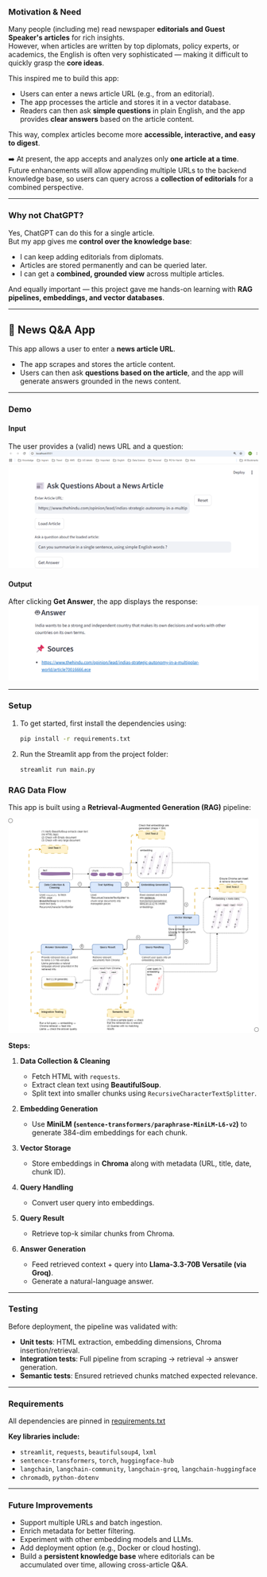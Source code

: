 ### Motivation & Need

Many people (including me) read newspaper **editorials and Guest Speaker's articles** for rich insights.  
However, when articles are written by top diplomats, policy experts, or academics, the English is often very sophisticated — making it difficult to quickly grasp the **core ideas**.  

This inspired me to build this app:  
- Users can enter a news article URL (e.g., from an editorial).  
- The app processes the article and stores it in a vector database.  
- Readers can then ask **simple questions** in plain English, and the app provides **clear answers** based on the article content.  

This way, complex articles become more **accessible, interactive, and easy to digest**.

➡️ At present, the app accepts and analyzes only **one article at a time**.  
Future enhancements will allow appending multiple URLs to the backend knowledge base, so users can query across a **collection of editorials** for a combined perspective.

---

### Why not ChatGPT?

Yes, ChatGPT can do this for a single article.  
But my app gives me **control over the knowledge base**:  
- I can keep adding editorials from diplomats.  
- Articles are stored permanently and can be queried later.  
- I can get a **combined, grounded view** across multiple articles.  

And equally important — this project gave me hands-on learning with **RAG pipelines, embeddings, and vector databases**.

---

## 📰 News Q&A App

This app allows a user to enter a **news article URL**.  
- The app scrapes and stores the article content.  
- Users can then ask **questions based on the article**, and the app will generate answers grounded in the news content.  

---

### Demo

#### Input
The user provides a (valid) news URL and a question:  
![app_question.png](app_question.png)

#### Output
After clicking **Get Answer**, the app displays the response:  
![app_answer.png](app_answer.png)

---

### Setup

1. To get started, first install the dependencies using:

    ```bash
    pip install -r requirements.txt
    ```

2. Run the Streamlit app from the project folder:

    ```bash
    streamlit run main.py
    ```

###  RAG Data Flow
This app is built using a **Retrieval-Augmented Generation (RAG)** pipeline:

![data_flow_diagram_v1.png](data_flow_diagram_v1.png)

**Steps:**
1. **Data Collection & Cleaning**  
   - Fetch HTML with `requests`.  
   - Extract clean text using **BeautifulSoup**.  
   - Split text into smaller chunks using `RecursiveCharacterTextSplitter`.  

2. **Embedding Generation**  
   - Use **MiniLM (`sentence-transformers/paraphrase-MiniLM-L6-v2`)** to generate 384-dim embeddings for each chunk.  

3. **Vector Storage**  
   - Store embeddings in **Chroma** along with metadata (URL, title, date, chunk ID).  

4. **Query Handling**  
   - Convert user query into embeddings.  

5. **Query Result**  
   - Retrieve top-k similar chunks from Chroma.  

6. **Answer Generation**  
   - Feed retrieved context + query into **Llama-3.3-70B Versatile (via Groq)**.  
   - Generate a natural-language answer.  

---

###  Testing
Before deployment, the pipeline was validated with:
- **Unit tests**: HTML extraction, embedding dimensions, Chroma insertion/retrieval.  
- **Integration tests**: Full pipeline from scraping → retrieval → answer generation.  
- **Semantic tests**: Ensured retrieved chunks matched expected relevance.  

---

### Requirements
All dependencies are pinned in 
[requirements.txt](requirements.txt)


**Key libraries include:**
- `streamlit`, `requests`, `beautifulsoup4`, `lxml`  
- `sentence-transformers`, `torch`, `huggingface-hub`  
- `langchain`, `langchain-community`, `langchain-groq`, `langchain-huggingface`  
- `chromadb`, `python-dotenv`  

---

### Future Improvements
- Support multiple URLs and batch ingestion.  
- Enrich metadata for better filtering.  
- Experiment with other embedding models and LLMs.  
- Add deployment option (e.g., Docker or cloud hosting).  
- Build a **persistent knowledge base** where editorials can be accumulated over time, allowing cross-article Q&A.  
